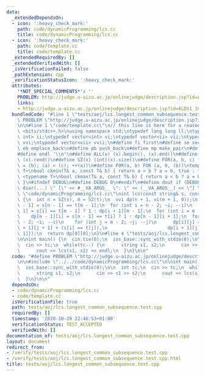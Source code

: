 ```yaml
---
data:
  _extendedDependsOn:
  - icon: ':heavy_check_mark:'
    path: code/dynamicProgramming/lcs.cc
    title: code/dynamicProgramming/lcs.cc
  - icon: ':heavy_check_mark:'
    path: code/template.cc
    title: code/template.cc
  _extendedRequiredBy: []
  _extendedVerifiedWith: []
  _isVerificationFailed: false
  _pathExtension: cpp
  _verificationStatusIcon: ':heavy_check_mark:'
  attributes:
    '*NOT_SPECIAL_COMMENTS*': ''
    PROBLEM: http://judge.u-aizu.ac.jp/onlinejudge/description.jsp?id=ALDS1_10_C
    links:
    - http://judge.u-aizu.ac.jp/onlinejudge/description.jsp?id=ALDS1_10_C
  bundledCode: "#line 1 \"tests/aoj/lcs.longest_common_subsequence.test.cpp\"\n#define\
    \ PROBLEM \"http://judge.u-aizu.ac.jp/onlinejudge/description.jsp?id=ALDS1_10_C\"\
    \n\n#line 1 \"code/template.cc\"\n// this line is here for a reason\n#include\
    \ <bits/stdc++.h>\nusing namespace std;\ntypedef long long ll;\ntypedef pair<int,\
    \ int> ii;\ntypedef vector<int> vi;\ntypedef vector<ii> vii;\ntypedef vector<vi>\
    \ vvi;\ntypedef vector<vii> vvii;\n#define fi first\n#define se second\n#define\
    \ eb emplace_back\n#define pb push_back\n#define mp make_pair\n#define mt make_tuple\n\
    #define endl '\\n'\n#define ALL(x) (x).begin(), (x).end()\n#define RALL(x) (x).rbegin(),\
    \ (x).rend()\n#define SZ(x) (int)(x).size()\n#define FOR(a, b, c) for (auto a\
    \ = (b); (a) < (c); ++(a))\n#define F0R(a, b) FOR (a, 0, (b))\ntemplate <typename\
    \ T>\nbool ckmin(T& a, const T& b) { return a > b ? a = b, true : false; }\ntemplate\
    \ <typename T>\nbool ckmax(T& a, const T& b) { return a < b ? a = b, true : false;\
    \ }\n#ifndef DEBUG\n#define DEBUG 0\n#endif\n#define dout if (DEBUG) cerr\n#define\
    \ dvar(...) \" [\" << #__VA_ARGS__ \": \" << (__VA_ARGS__) << \"] \"\n#line 2\
    \ \"code/dynamicProgramming/lcs.cc\"\nint lcs(const string& s, const string& t)\
    \ {\n  int n = SZ(s), m = SZ(t);\n  vvi dp(n + 1, vi(m + 1, 0));\n  dp[n - 1][m\
    \ - 1] = s[n - 1] == t[m - 1];\n  for (int i = n - 2; ~i; --i)\n    dp[i][m -\
    \ 1] = s[i] == t[m - 1] ? 1 : dp[i + 1][m - 1];\n  for (int i = m - 2; ~i; --i)\n\
    \    dp[n - 1][i] = s[n - 1] == t[i] ? 1 : dp[n - 1][i + 1];\n  for (int i = n\
    \ - 2; ~i; --i)\n    for (int j = m - 2; ~j; --j)\n      dp[i][j] = max({dp[i\
    \ + 1][j + 1] + (s[i] == t[j]),\n                      dp[i + 1][j], dp[i][j +\
    \ 1]});\n  return dp[0][0];\n}\n#line 4 \"tests/aoj/lcs.longest_common_subsequence.test.cpp\"\
    \n\nint main() {\n  cin.tie(0);\n  ios_base::sync_with_stdio(0);\n\n  int tc;\n\
    \  cin >> tc;\n  while(tc--) {\n      string s1, s2;\n      cin >> s1 >> s2;\n\
    \      cout << lcs(s1, s2) << endl;\n  }\n}\n\n"
  code: "#define PROBLEM \"http://judge.u-aizu.ac.jp/onlinejudge/description.jsp?id=ALDS1_10_C\"\
    \n\n#include \"../../code/dynamicProgramming/lcs.cc\"\n\nint main() {\n  cin.tie(0);\n\
    \  ios_base::sync_with_stdio(0);\n\n  int tc;\n  cin >> tc;\n  while(tc--) {\n\
    \      string s1, s2;\n      cin >> s1 >> s2;\n      cout << lcs(s1, s2) << endl;\n\
    \  }\n}\n\n"
  dependsOn:
  - code/dynamicProgramming/lcs.cc
  - code/template.cc
  isVerificationFile: true
  path: tests/aoj/lcs.longest_common_subsequence.test.cpp
  requiredBy: []
  timestamp: '2020-10-29 22:46:53+01:00'
  verificationStatus: TEST_ACCEPTED
  verifiedWith: []
documentation_of: tests/aoj/lcs.longest_common_subsequence.test.cpp
layout: document
redirect_from:
- /verify/tests/aoj/lcs.longest_common_subsequence.test.cpp
- /verify/tests/aoj/lcs.longest_common_subsequence.test.cpp.html
title: tests/aoj/lcs.longest_common_subsequence.test.cpp
---
```

